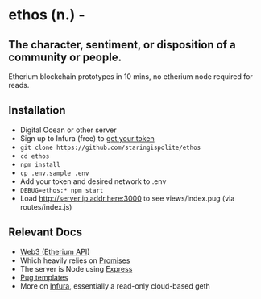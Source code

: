 # ethos (n.) -
## The character, sentiment, or disposition of a community or people.

Etherium blockchain prototypes in 10 mins, no etherium node required for reads.

## Installation

* Digital Ocean or other server
* Sign up to Infura (free) to [get your token](https://blog.infura.io/getting-started-with-infura-28e41844cc89)
* `git clone https://github.com/staringispolite/ethos`
* `cd ethos`
* `npm install`
* `cp .env.sample .env`
* Add your token and desired network to .env
* `DEBUG=ethos:* npm start`
* Load http://server.ip.addr.here:3000 to see views/index.pug (via routes/index.js)


## Relevant Docs

* [Web3 (Etherium API)](https://github.com/ethereum/wiki/wiki/JavaScript-API#web3js-api-reference)
* Which heavily relies on [Promises](https://spring.io/understanding/javascript-promises)
* The server is Node using [Express](http://expressjs.com/en/guide/routing.html)
* [Pug templates](https://pugjs.org/language/attributes.html)
* More on [Infura](https://infura.docs.apiary.io), essentially a read-only cloud-based geth
